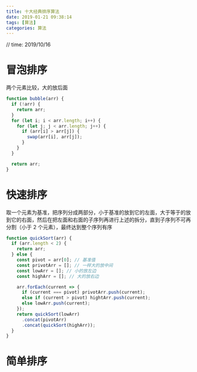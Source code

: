 ```yaml
---
title: 十大经典排序算法
date: 2019-01-21 09:38:14
tags: [算法]
categories: 算法
---
```


// time: 2019/10/16

# 冒泡排序

两个元素比较，大的放后面

```js
function bubble(arr) {
  if (!arr) {
    return arr;
  }
  for (let i; i < arr.length; i++) {
    for (let j; j < arr.length; j++) {
      if (arr[i] > arr[j]) {
        swap(arr[i], arr[j]);
      }
    }
  }

  return arr;
}
```

# 快速排序

取一个元素为基准，把序列分成两部分，小于基准的放到它的左面，大于等于的放到它的右面，然后在把左面和右面的子序列再进行上述的拆分，直到子序列不可再分割（小于 2 个元素），最终达到整个序列有序

```js
function quickSort(arr) {
  if (arr.length < 2) {
    return arr;
  } else {
    const pivot = arr[0]; // 基准值
    const privotArr = []; // 一样大的放中间
    const lowArr = []; // 小的放左边
    const highArr = []; // 大的放右边

    arr.forEach(current => {
      if (current === pivot) privotArr.push(current);
      else if (current > pivot) hightArr.push(current);
      else lowArr.push(current);
    });
    return quickSort(lowArr)
      .concat(pivotArr)
      .concat(quickSort(highArr));
  }
}
```

# 简单排序


